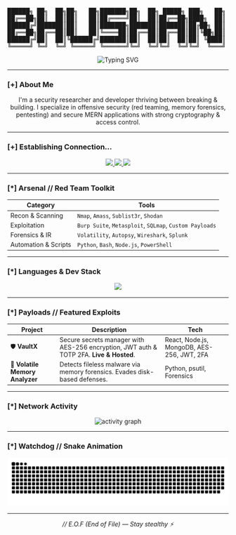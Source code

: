 <p align="center">
<pre>
██████╗ ██╗  ██╗██╗   ██╗███████╗██╗  ██╗ █████╗ ███╗   ██╗
██╔══██╗██║  ██║██║   ██║██╔════╝██║  ██║██╔══██╗████╗  ██║
██████╔╝███████║██║   ██║███████╗███████║███████║██╔██╗ ██║
██╔══██╗██╔══██║██║   ██║╚════██║██╔══██║██╔══██║██║╚██╗██║
██████╔╝██║  ██║╚██████╔╝███████║██║  ██║██║  ██║██║ ╚████║
╚═════╝ ╚═╝  ╚═╝ ╚═════╝ ╚══════╝╚═╝  ╚═╝╚═╝  ╚═╝╚═╝  ╚═══╝
</pre>
</p>
<p align="center">
  <img src="https://readme-typing-svg.demolab.com/?lines=root@bhushan:~%24+whoami;%3E+Offensive+Security+Specialist;%3E+Full-Stack+Developer;%3E+Red+Teamer&font=JetBrains+Mono&center=true&width=600&height=50&color=00FF00&pause=1000&size=22" alt="Typing SVG" />
</p>

---

### [+] About Me
<p align="center">
I'm a security researcher and developer thriving between breaking & building. I specialize in offensive security (red teaming, memory forensics, pentesting) and secure MERN applications with strong cryptography & access control.  
</p>

---

### [+] Establishing Connection...
<p align="center">
  <a href="https://www.linkedin.com/in/bhushan-wayal-b71w44/" target="_blank">
    <img src="https://img.shields.io/badge/LinkedIn-Connect-0077B5?style=for-the-badge&logo=linkedin&logoColor=white" />
  </a>
  <a href="mailto:wayalbhushan7144@gmail.com" target="_blank">
    <img src="https://img.shields.io/badge/Gmail-Contact-D14836?style=for-the-badge&logo=gmail&logoColor=white" />
  </a>
  <a href="https://github.com/wayalbhushan" target="_blank">
    <img src="https://img.shields.io/badge/GitHub-Follow-000000?style=for-the-badge&logo=github&logoColor=white" />
  </a>
</p>

---

### [*] Arsenal // Red Team Toolkit
| Category             | Tools |
|----------------------|-------|
| Recon & Scanning     | `Nmap`, `Amass`, `Sublist3r`, `Shodan` |
| Exploitation         | `Burp Suite`, `Metasploit`, `SQLmap`, `Custom Payloads` |
| Forensics & IR       | `Volatility`, `Autopsy`, `Wireshark`, `Splunk` |
| Automation & Scripts | `Python`, `Bash`, `Node.js`, `PowerShell` |

---

### [*] Languages & Dev Stack
<p align="center">
  <img src="https://skillicons.dev/icons?i=python,js,cpp,bash,mongodb,express,react,nodejs,ts,docker,git&theme=dark" />
</p>

---

### [*] Payloads // Featured Exploits
| Project | Description | Tech |
|---------|-------------|------|
| 🛡️ **VaultX** | Secure secrets manager with AES-256 encryption, JWT auth & TOTP 2FA. **Live & Hosted**. | React, Node.js, MongoDB, AES-256, JWT, 2FA |
| 🔬 **Volatile Memory Analyzer** | Detects fileless malware via memory forensics. Evades disk-based defenses. | Python, psutil, Forensics |

---

### [*] Network Activity
<p align="center">
  <img src="https://github-readme-activity-graph.vercel.app/graph?username=wayalbhushan&theme=github-dark&hide_border=true" alt="activity graph" />
</p>

---

### [*] Watchdog // Snake Animation
<p align="center">
  <img src="https://raw.githubusercontent.com/Platane/snk/output/github-contribution-grid-snake-dark.svg" alt="snake animation"/>
</p>

---

<p align="center"><i>// E.O.F (End of File) — Stay stealthy ⚡</i></p>
